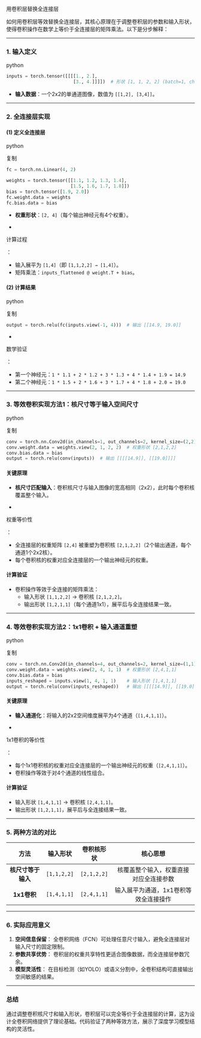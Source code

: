 用卷积层替换全连接层

如何用卷积层等效替换全连接层，其核心原理在于调整卷积层的参数和输入形状，使得卷积操作在数学上等价于全连接层的矩阵乘法。以下是分步解释：

------

### **1. 输入定义**

python

```python
inputs = torch.tensor([[[[1., 2.],
                         [3., 4.]]]])  # 形状 [1, 1, 2, 2] (batch=1, channel=1, height=2, width=2)
```

- **输入数据**：一个2x2的单通道图像，数值为 `[[1,2], [3,4]]`。

------

### **2. 全连接层实现**

#### **(1) 定义全连接层**

python

复制

```python
fc = torch.nn.Linear(4, 2)

weights = torch.tensor([[1.1, 1.2, 1.3, 1.4],
                        [1.5, 1.6, 1.7, 1.8]])
bias = torch.tensor([1.9, 2.0])
fc.weight.data = weights
fc.bias.data = bias
```

- **权重形状**：`[2, 4]`（每个输出神经元有4个权重）。

- 

  计算过程

  ：

  - 输入展平为 `[1,4]`（即 `[1,1,2,2] → [1,4]`）。
  - 矩阵乘法：`inputs_flattened @ weight.T + bias`。

#### **(2) 计算结果**

python

复制

```python
output = torch.relu(fc(inputs.view(-1, 4)))  # 输出 [[14.9, 19.0]]
```

- 

  数学验证

  ：

  - 第一个神经元：`1 * 1.1 + 2 * 1.2 + 3 * 1.3 + 4 * 1.4 + 1.9 = 14.9`
  - 第二个神经元：`1 * 1.5 + 2 * 1.6 + 3 * 1.7 + 4 * 1.8 + 2.0 = 19.0`

------

### **3. 等效卷积实现方法1：核尺寸等于输入空间尺寸**

python

复制

```python
conv = torch.nn.Conv2d(in_channels=1, out_channels=2, kernel_size=(2,2))
conv.weight.data = weights.view(2, 1, 2, 2)  # 权重形状 [2,1,2,2]
conv.bias.data = bias
output = torch.relu(conv(inputs))  # 输出 [[[[14.9]], [[19.0]]]]
```

#### **关键原理**

- **核尺寸匹配输入**：卷积核尺寸与输入图像的宽高相同（2x2），此时每个卷积核覆盖整个输入。

- 

  权重等价性

  ：

  - 全连接层的权重矩阵 `[2,4]` 被重塑为卷积核 `[2,1,2,2]`（2个输出通道，每个通道1个2x2核）。
  - 每个卷积核的权重对应全连接层的一个输出神经元的权重。

#### **计算验证**

- 卷积操作等效于全连接的矩阵乘法：
  - 输入形状 `[1,1,2,2]` → 卷积核 `[2,1,2,2]`。
  - 输出形状 `[1,2,1,1]`（每个通道1x1），展平后与全连接结果一致。

------

### **4. 等效卷积实现方法2：1x1卷积 + 输入通道重塑**

python

复制

```python
conv = torch.nn.Conv2d(in_channels=4, out_channels=2, kernel_size=(1,1))
conv.weight.data = weights.view(2, 4, 1, 1)  # 权重形状 [2,4,1,1]
conv.bias.data = bias
inputs_reshaped = inputs.view(1, 4, 1, 1)    # 输入形状 [1,4,1,1]
output = torch.relu(conv(inputs_reshaped))   # 输出 [[[[14.9]], [[19.0]]]]
```

#### **关键原理**

- **输入通道化**：将输入的2x2空间维度展平为4个通道（`[1,4,1,1]`）。

- 

  1x1卷积的等价性

  ：

  - 每个1x1卷积核的权重对应全连接层的一个输出神经元的权重（`[2,4,1,1]`）。
  - 卷积操作等效于对4个通道的线性组合。

#### **计算验证**

- 输入形状 `[1,4,1,1]` → 卷积核 `[2,4,1,1]`。
- 输出形状 `[1,2,1,1]`，展平后与全连接结果一致。

------

### **5. 两种方法的对比**

|        方法        |  输入形状   | 卷积核形状  |                核心思想                |
| :----------------: | :---------: | :---------: | :------------------------------------: |
| **核尺寸等于输入** | `[1,1,2,2]` | `[2,1,2,2]` | 核覆盖整个输入，权重直接对应全连接参数 |
|    **1x1卷积**     | `[1,4,1,1]` | `[2,4,1,1]` | 输入展平为通道，1x1卷积等效全连接操作  |

------

### **6. 实际应用意义**

1. **空间信息保留**：
   全卷积网络（FCN）可处理任意尺寸输入，避免全连接层对输入尺寸的固定限制。
2. **参数共享优势**：
   卷积层的权重共享特性更适合图像数据，而全连接层参数冗余。
3. **模型灵活性**：
   在目标检测（如YOLO）或语义分割中，全卷积结构可直接输出空间敏感的结果。

------

### **总结**

通过调整卷积核尺寸和输入形状，卷积层可以完全等价于全连接层的计算，这为设计全卷积网络提供了理论基础。代码验证了两种等效方法，展示了深度学习模型结构的灵活性。